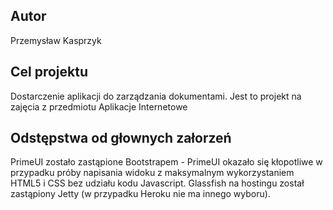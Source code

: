 ## Autor
Przemysław Kasprzyk

## Cel projektu
Dostarczenie aplikacji do zarządzania dokumentami. Jest to projekt na zajęcia z przedmiotu Aplikacje Internetowe

## Odstępstwa od głownych załorzeń

PrimeUI zostało zastąpione Bootstrapem - PrimeUI okazało się kłopotliwe w przypadku próby napisania widoku z maksymalnym wykorzystaniem HTML5 i CSS bez udziału kodu Javascript. 
Glassfish na hostingu został zastąpiony Jetty (w przypadku Heroku nie ma innego wyboru).